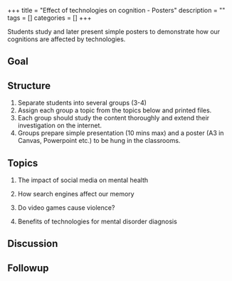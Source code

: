 +++
title = "Effect of technologies on cognition - Posters"
description = ""
tags = []
categories = []
+++

Students study and later present simple posters to demonstrate how our cognitions are affected by technologies. 

## Goal

## Structure
1. Separate students into several groups (3-4)
2. Assign each group a topic from the topics below and printed files. 
3. Each group should study the content thoroughly and extend their investigation on the internet.
4. Groups prepare simple presentation (10 mins max) and a poster (A3 in Canvas, Powerpoint etc.) to be hung in the classrooms.

## Topics
1. The impact of social media on mental health

2. How search engines affect our memory

3. Do video games cause violence?

4. Benefits of technologies for mental disorder diagnosis

## Discussion

## Followup

